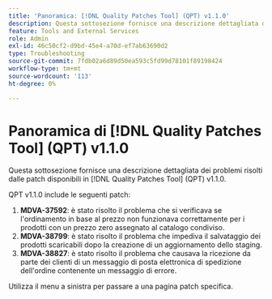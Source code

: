 ```yaml
---
title: 'Panoramica: [!DNL Quality Patches Tool] (QPT) v1.1.0'
description: Questa sottosezione fornisce una descrizione dettagliata dei problemi risolti dalle patch disponibili in  [!DNL Quality Patches Tool] (QPT) v1.1.0.
feature: Tools and External Services
role: Admin
exl-id: 46c50cf2-d9bd-45e4-a70d-ef7ab63690d2
type: Troubleshooting
source-git-commit: 7fdb02a6d89d50ea593c5fd99d78101f89198424
workflow-type: tm+mt
source-wordcount: '113'
ht-degree: 0%

---
```


# Panoramica di [!DNL Quality Patches Tool] (QPT) v1.1.0

Questa sottosezione fornisce una descrizione dettagliata dei problemi risolti dalle patch disponibili in [!DNL Quality Patches Tool] (QPT) v1.1.0.

QPT v1.1.0 include le seguenti patch:

1. **MDVA-37592**: è stato risolto il problema che si verificava se l&#39;ordinamento in base al prezzo non funzionava correttamente per i prodotti con un prezzo zero assegnato al catalogo condiviso.
1. **MDVA-38799**: è stato risolto il problema che impediva il salvataggio dei prodotti scaricabili dopo la creazione di un aggiornamento dello staging.
1. **MDVA-38827**: è stato risolto il problema che causava la ricezione da parte dei clienti di un messaggio di posta elettronica di spedizione dell&#39;ordine contenente un messaggio di errore.

Utilizza il menu a sinistra per passare a una pagina patch specifica.
